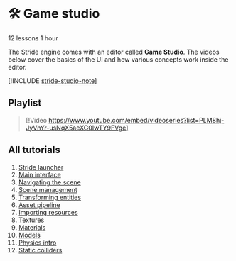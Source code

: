 # 🛠️ Game studio

<span class="badge text-bg-info">12 lessons</span>
<span class="badge text-bg-warning">1 hour</span>

The Stride engine comes with an editor called **Game Studio**. The videos below cover the basics of the UI and how various concepts work inside the editor.

[!INCLUDE [stride-studio-note](../../includes/game-studio-xenko-note.md)]

## Playlist

> [!Video https://www.youtube.com/embed/videoseries?list=PLM8hj-JyVnYr-usNqX5aeXG0IwTY9FVge]

## All tutorials

1. [Stride launcher](1-launcher.md)
2. [Main interface](2-main-interface.md)
3. [Navigating the scene](3-navigating-scene.md)
4. [Scene management](4-scene-management.md)
5. [Transforming entities](5-transforming-entities.md)
6. [Asset pipeline](6-asset-pipeline.md)
7. [Importing resources](7-importing-resources.md)
8. [Textures](8-textures.md)
9. [Materials](9-materials.md)
10. [Models](10-models.md)
11. [Physics intro](11-physics-intro.md)
12. [Static colliders](12-static-colliders.md)